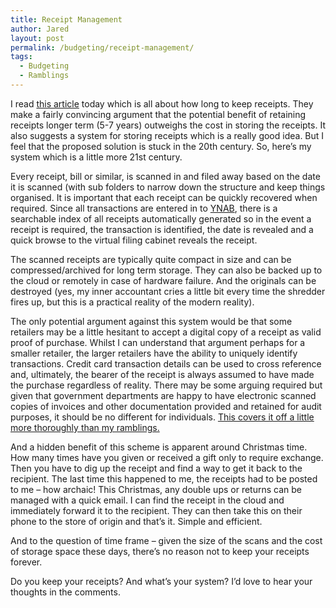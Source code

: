 ```yaml
---
title: Receipt Management
author: Jared
layout: post
permalink: /budgeting/receipt-management/
tags:
  - Budgeting
  - Ramblings
---
```

I read <a href="http://moneyning.com/shopping-smart/how-long-should-you-keep-receipts/" target="_blank">this article</a> today which is all about how long to keep receipts. They make a fairly convincing argument that the potential benefit of retaining receipts longer term (5-7 years) outweighs the cost in storing the receipts. It also suggests a system for storing receipts which is a really good idea. But I feel that the proposed solution is stuck in the 20th century. So, here&#8217;s my system which is a little more 21st century.

Every receipt, bill or similar, is scanned in and filed away based on the date it is scanned (with sub folders to narrow down the structure and keep things organised. It is important that each receipt can be quickly recovered when required. Since all transactions are entered in to <a href="http://www.youneedabudget.com/" target="_blank">YNAB</a>, there is a searchable index of all receipts automatically generated so in the event a receipt is required, the transaction is identified, the date is revealed and a quick browse to the virtual filing cabinet reveals the receipt.

The scanned receipts are typically quite compact in size and can be compressed/archived for long term storage. They can also be backed up to the cloud or remotely in case of hardware failure. And the originals can be destroyed (yes, my inner accountant cries a little bit every time the shredder fires up, but this is a practical reality of the modern reality).

The only potential argument against this system would be that some retailers may be a little hesitant to accept a digital copy of a receipt as valid proof of purchase. Whilst I can understand that argument perhaps for a smaller retailer, the larger retailers have the ability to uniquely identify transactions. Credit card transaction details can be used to cross reference and, ultimately, the bearer of the receipt is always assumed to have made the purchase regardless of reality. There may be some arguing required but given that government departments are happy to have electronic scanned copies of invoices and other documentation provided and retained for audit purposes, it should be no different for individuals. <a href="http://www.lifehacker.com.au/2014/07/ask-lh-are-scanned-receipts-valid-when-i-ask-for-a-refund/" target="_blank">This covers it off a little more thoroughly than my ramblings.</a>

And a hidden benefit of this scheme is apparent around Christmas time. How many times have you given or received a gift only to require exchange. Then you have to dig up the receipt and find a way to get it back to the recipient. The last time this happened to me, the receipts had to be posted to me &#8211; how archaic! This Christmas, any double ups or returns can be managed with a quick email. I can find the receipt in the cloud and immediately forward it to the recipient. They can then take this on their phone to the store of origin and that&#8217;s it. Simple and efficient.

And to the question of time frame &#8211; given the size of the scans and the cost of storage space these days, there&#8217;s no reason not to keep your receipts forever.

Do you keep your receipts? And what&#8217;s your system? I&#8217;d love to hear your thoughts in the comments.
